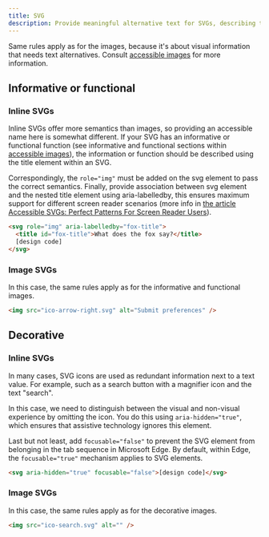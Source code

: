 ```yaml
---
title: SVG
description: Provide meaningful alternative text for SVGs, describing their content or function.
---
```


Same rules apply as for the images, because it's about visual information that needs text alternatives.
Consult [accessible images](/a11y-docs/2-step-by-step/3-multimedia/1-images/) for more information.

## Informative or functional

### Inline SVGs

Inline SVGs offer more semantics than images, so providing an accessible name here is somewhat different. If your SVG
has an informative or functional function (see informative and functional sections within [accessible images](/a11y-docs/2-step-by-step/3-multimedia/1-images/)), the information or
function should be described using the title element within an SVG.

Correspondingly, the `role="img"` must be added on the svg element to pass the correct semantics. Finally, provide association between svg element and the nested title element using aria-labelledby, this ensures maximum support for different screen reader scenarios (more info in [the article Accessible SVGs: Perfect Patterns For Screen Reader Users](https://www.smashingmagazine.com/2021/05/accessible-svg-patterns-comparison/)).

```html
<svg role="img" aria-labelledby="fox-title">
  <title id="fox-title">What does the fox say?</title>
  [design code]
</svg>
```

### Image SVGs

In this case, the same rules apply as for the informative and functional images.

```html
<img src="ico-arrow-right.svg" alt="Submit preferences" />
```

## Decorative

### Inline SVGs

In many cases, SVG icons are used as redundant information next to a text value. For example, such as a search button with a magnifier icon and the text "search".

In this case, we need to distinguish between the visual and non-visual experience by omitting the icon. You do this using `aria-hidden="true"`, which ensures that assistive technology ignores this element.

Last but not least, add `focusable="false"` to prevent the SVG element from belonging in the tab sequence in Microsoft Edge. By default, within Edge, the `focusable="true"` mechanism applies to SVG elements.

```html
<svg aria-hidden="true" focusable="false">[design code]</svg>
```

### Image SVGs

In this case, the same rules apply as for the decorative images.

```html
<img src="ico-search.svg" alt="" />
```
